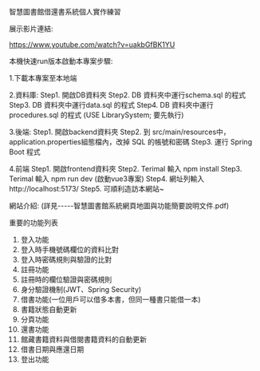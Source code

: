 智慧圖書館借還書系統個人實作練習

展示影片連結:

https://www.youtube.com/watch?v=uakbGfBK1YU

本機快速run版本啟動本專案步驟:

1.下載本專案至本地端

2.資料庫: 
Step1. 開啟DB資料夾
Step2. DB 資料夾中運行schema.sql 的程式 
Step3. DB 資料夾中運行data.sql 的程式 
Step4. DB 資料夾中運行procedures.sql 的程式 (USE LibrarySystem; 要先執行) 

3.後端:
Step1. 開啟backend資料夾
Step2. 到 src/main/resources中，application.properties組態檔內，改掉 SQL 的帳號和密碼 
Step3. 運行 Spring Boot 程式 

4.前端 
Step1. 開啟frontend資料夾
Step2. Terimal 輸入 npm install 
Step3. Terimal 輸入 npm run dev (啟動vue3專案) 
Step4. 網址列輸入http://localhost:5173/
Step5. 可順利造訪本網站~

網站介紹: (詳見-----智慧圖書館系統網頁地圖與功能簡要說明文件.pdf)

重要的功能列表 

1. 登入功能 
2. 登入時手機號碼欄位的資料比對 
3. 登入時密碼規則與驗證的比對 
4. 註冊功能 
5. 註冊時的欄位驗證與密碼規則 
6. 身分驗證機制(JWT、Spring Security) 
7. 借書功能(一位用戶可以借多本書，但同一種書只能借一本) 
8. 書籍狀態自動更新 
9. 分頁功能 
10. 還書功能 
11. 館藏書籍資料與借閱書籍資料的自動更新 
12. 借書日期與應還日期 
13. 登出功能
